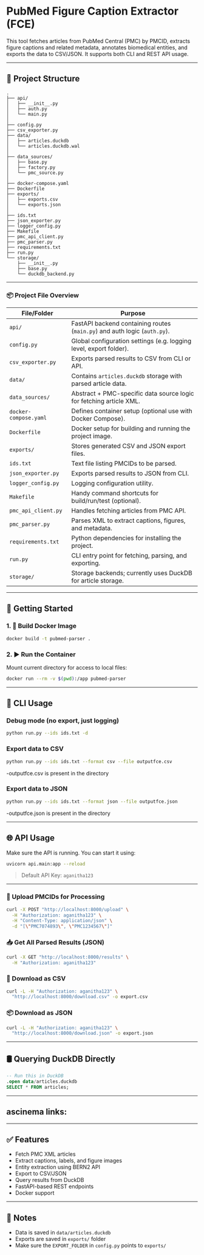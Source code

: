 
# PubMed Figure Caption Extractor (FCE)

This tool fetches articles from PubMed Central (PMC) by PMCID, extracts figure captions and related metadata, annotates biomedical entities, and exports the data to CSV/JSON. It supports both CLI and REST API usage.

---

## 📁 Project Structure

```
.
├── api/
│   ├── __init__.py
│   ├── auth.py
│   └── main.py
│
├── config.py
├── csv_exporter.py
├── data/
│   ├── articles.duckdb
│   └── articles.duckdb.wal
│
├── data_sources/
│   ├── base.py
│   ├── factory.py
│   └── pmc_source.py
│
├── docker-compose.yaml
├── Dockerfile
├── exports/
│   ├── exports.csv
│   └── exports.json
│
├── ids.txt
├── json_exporter.py
├── logger_config.py
├── Makefile
├── pmc_api_client.py
├── pmc_parser.py
├── requirements.txt
├── run.py
└── storage/
    ├── __init__.py
    ├── base.py
    └── duckdb_backend.py
```
---

### 📦 Project File Overview

| File/Folder           | Purpose                                                                   |
| --------------------- | ------------------------------------------------------------------------- |
| `api/`                | FastAPI backend containing routes (`main.py`) and auth logic (`auth.py`). |
| `config.py`           | Global configuration settings (e.g. logging level, export folder).        |
| `csv_exporter.py`     | Exports parsed results to CSV from CLI or API.                            |
| `data/`               | Contains `articles.duckdb` storage with parsed article data.              |
| `data_sources/`       | Abstract + PMC-specific data source logic for fetching article XML.       |
| `docker-compose.yaml` | Defines container setup (optional use with Docker Compose).               |
| `Dockerfile`          | Docker setup for building and running the project image.                  |
| `exports/`            | Stores generated CSV and JSON export files.                               |
| `ids.txt`             | Text file listing PMCIDs to be parsed.                                    |
| `json_exporter.py`    | Exports parsed results to JSON from CLI.                                  |
| `logger_config.py`    | Logging configuration utility.                                            |
| `Makefile`            | Handy command shortcuts for build/run/test (optional).                    |
| `pmc_api_client.py`   | Handles fetching articles from PMC API.                                   |
| `pmc_parser.py`       | Parses XML to extract captions, figures, and metadata.                    |
| `requirements.txt`    | Python dependencies for installing the project.                           |
| `run.py`              | CLI entry point for fetching, parsing, and exporting.                     |
| `storage/`            | Storage backends; currently uses DuckDB for article storage.              |


---

## 🚀 Getting Started

### 1. 🔧 Build Docker Image

```bash
docker build -t pubmed-parser .
```

### 2. ▶️ Run the Container

Mount current directory for access to local files:

```bash
docker run --rm -v $(pwd):/app pubmed-parser
```

---

## 🐍 CLI Usage

### Debug mode (no export, just logging)

```bash
python run.py --ids ids.txt -d
```

### Export data to CSV

```bash
python run.py --ids ids.txt --format csv --file outputfce.csv
```
-outputfce.csv is present in the directory

### Export data to JSON

```bash
python run.py --ids ids.txt --format json --file outputfce.json
```
-outputfce.json is present in the directory

---

## 🌐 API Usage

Make sure the API is running. You can start it using:

```bash
uvicorn api.main:app --reload
```

> Default API Key: `aganitha123`

---

### 🔼 Upload PMCIDs for Processing

```bash
curl -X POST "http://localhost:8000/upload" \
  -H "Authorization: aganitha123" \
  -H "Content-Type: application/json" \
  -d "[\"PMC7074893\", \"PMC1234567\"]"
```

### 📥 Get All Parsed Results (JSON)

```bash
curl -X GET "http://localhost:8000/results" \
  -H "Authorization: aganitha123"
```

### 📄 Download as CSV

```bash
curl -L -H "Authorization: aganitha123" \
  "http://localhost:8000/download.csv" -o export.csv
```

### 📦 Download as JSON

```bash
curl -L -H "Authorization: aganitha123" \
  "http://localhost:8000/download.json" -o export.json
```

---

## 🛢️ Querying DuckDB Directly

```sql
-- Run this in DuckDB
.open data/articles.duckdb
SELECT * FROM articles;
```

---
## ascinema links:

---

## ✅ Features

* Fetch PMC XML articles
* Extract captions, labels, and figure images
* Entity extraction using BERN2 API
* Export to CSV/JSON
* Query results from DuckDB
* FastAPI-based REST endpoints
* Docker support

---

## 📝 Notes

* Data is saved in `data/articles.duckdb`
* Exports are saved in `exports/` folder
* Make sure the `EXPORT_FOLDER` in `config.py` points to `exports/`



